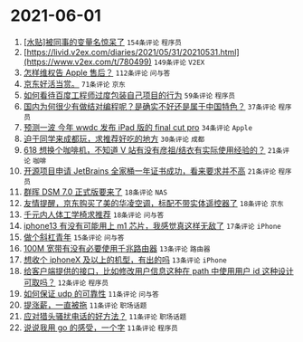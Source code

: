 # 2021-06-01

1. [[水贴]被同事的变量名惊呆了](https://www.v2ex.com/t/780515) `154条评论` `程序员`
1. [https://livid.v2ex.com/diaries/2021/05/31/20210531.html](https://www.v2ex.com/t/780499) `149条评论` `V2EX`
1. [怎样维权告 Apple 售后？](https://www.v2ex.com/t/780565) `112条评论` `问与答`
1. [京东好活当赏。](https://www.v2ex.com/t/780518) `71条评论` `京东`
1. [如何看待百度工程师过度包装自己项目的行为](https://www.v2ex.com/t/780520) `59条评论` `程序员`
1. [国内为何很少有做结对编程呢？是确实不好还是属于中国特色？](https://www.v2ex.com/t/780511) `37条评论` `程序员`
1. [预测一波 今年 wwdc 发布 iPad 版的 final cut pro](https://www.v2ex.com/t/780495) `34条评论` `Apple`
1. [迫于同学来成都玩，求推荐好吃的地方](https://www.v2ex.com/t/780615) `30条评论` `成都`
1. [618 想换个咖啡机，不知道 V 站有没有彦祖/结衣有实际使用经验的？](https://www.v2ex.com/t/780632) `21条评论` `咖啡`
1. [开源项目申请 JetBrains 全家桶一年证书成功，看来要求并不高](https://www.v2ex.com/t/780622) `21条评论` `程序员`
1. [群晖 DSM 7.0 正式版要来了](https://www.v2ex.com/t/780659) `18条评论` `NAS`
1. [友情提醒，京东购买了美的华凌空调，标配不带实体遥控器了](https://www.v2ex.com/t/780653) `18条评论` `京东`
1. [千元内人体工学椅求推荐](https://www.v2ex.com/t/780618) `18条评论` `问与答`
1. [iphone13 有没有可能用上 m1 芯片，我感觉真这样无敌了](https://www.v2ex.com/t/780670) `17条评论` `iPhone`
1. [做个斜杠青年](https://www.v2ex.com/t/780617) `15条评论` `问与答`
1. [100M 宽带有没有必要使用千兆路由器](https://www.v2ex.com/t/780627) `13条评论` `路由器`
1. [想收个 iphoneX 及以上的机型，有出的吗](https://www.v2ex.com/t/780589) `13条评论` `iPhone`
1. [给客户端提供的接口，比如修改用户信息这种在 path 中使用用户 id 这种设计可取吗？](https://www.v2ex.com/t/780623) `12条评论` `程序员`
1. [如何保证 udp 的可靠性](https://www.v2ex.com/t/780676) `11条评论` `问与答`
1. [提涨薪，一直被拖](https://www.v2ex.com/t/780666) `11条评论` `职场话题`
1. [应对猎头骚扰电话的好方法？](https://www.v2ex.com/t/780606) `11条评论` `职场话题`
1. [说说我用 go 的感受，一个字](https://www.v2ex.com/t/780577) `11条评论` `程序员`
